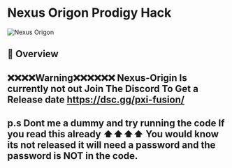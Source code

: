 # Nexus Origon Prodigy Hack

![Nexus Origon](https://pxi-fusion.com/images/nexus-logo.png)

## 🚀 Overview
## ❌❌❌❌Warning❌❌❌❌❌❌ Nexus-Origin Is currently not out Join The Discord To Get a Release date  https://dsc.gg/pxi-fusion/
## p.s Dont me a dummy and try running the code If you read this already ⬆️⬆️⬆️⬆️ You would know its not released it will need a password and the password is NOT in the code.
